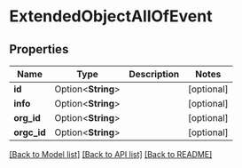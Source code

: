# ExtendedObjectAllOfEvent

## Properties

Name | Type | Description | Notes
------------ | ------------- | ------------- | -------------
**id** | Option<**String**> |  | [optional]
**info** | Option<**String**> |  | [optional]
**org_id** | Option<**String**> |  | [optional]
**orgc_id** | Option<**String**> |  | [optional]

[[Back to Model list]](../README.md#documentation-for-models) [[Back to API list]](../README.md#documentation-for-api-endpoints) [[Back to README]](../README.md)


